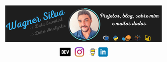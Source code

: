 [![Header](https://github.com/wagnerdsc/wagnerdsc/raw/main/Wagner%20Silva.png "Header")](https://dev.to/wagnerdsc)

<p align='center'>
<a href="https://dev.to/wagnerdsc"><img height="30" src="https://github.com/wagnerdsc/wagnerdsc/raw/main/main/icon/resized_logo_UQww2soKuUsjaOGNB38o.png"></a>&nbsp;&nbsp;
<a href="https://www.instagram.com/wagnerdscp"><img height="30" src="https://github.com/wagnerdsc/wagnerdsc/raw/main/main/icon/instagram.jpg?raw=true"></a>&nbsp;&nbsp;
<a href="https://www.buymeacoffee.com/wagnerdsc"><img height="30" src="https://github.com/wagnerdsc/wagnerdsc/raw/main/main/icon/by-me-a-coffee.png?raw=true"></a>
<a href="https://www.linkedin.com/in/wagnerdsc/"><img height="30" src="https://github.com/wagnerdsc/wagnerdsc/raw/main/main/icon/linkedin.png?raw=true"></a>
</p>
